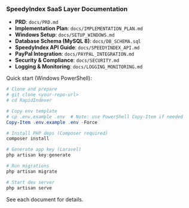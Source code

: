 ### SpeedyIndex SaaS Layer Documentation

- **PRD**: `docs/PRD.md`
- **Implementation Plan**: `docs/IMPLEMENTATION_PLAN.md`
- **Windows Setup**: `docs/SETUP_WINDOWS.md`
- **Database Schema (MySQL 8)**: `docs/DB_SCHEMA.sql`
- **SpeedyIndex API Guide**: `docs/SPEEDYINDEX_API.md`
- **PayPal Integration**: `docs/PAYPAL_INTEGRATION.md`
- **Security & Compliance**: `docs/SECURITY.md`
- **Logging & Monitoring**: `docs/LOGGING_MONITORING.md`

Quick start (Windows PowerShell):
```powershell
# Clone and prepare
# git clone <your-repo-url>
# cd RapidIndexer

# Copy env template
# cp .env.example .env  # Note: use PowerShell Copy-Item if needed
Copy-Item .env.example .env -Force

# Install PHP deps (Composer required)
composer install

# Generate app key (Laravel)
php artisan key:generate

# Run migrations
php artisan migrate

# Start dev server
php artisan serve
```

See each document for details.
